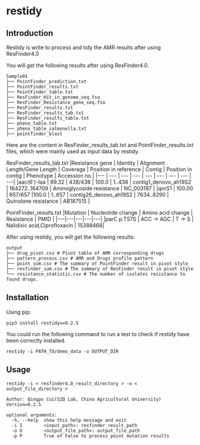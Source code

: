 restidy
===

## Introduction

Restidy is write to process and tidy the AMR results after using ResFinder4.0

You will get the following results after using ResFinder4.0.
```
Sample01
├── PointFinder_prediction.txt
├── PointFinder_results.txt
├── PointFinder_table.txt
├── ResFinder_Hit_in_genome_seq.fsa
├── ResFinder_Resistance_gene_seq.fsa
├── ResFinder_results.txt
├── ResFinder_results_tab.txt
├── ResFinder_results_table.txt
├── pheno_table.txt
├── pheno_table_salmonella.txt
├── pointfinder_blast
```

Here are the content in ResFinder_results_tab.txt and PointFinder_results.txt files, which were mainly used as input data by restidy.

ResFinder_results_tab.txt
|Resistance gene | Identity | Alignment Length/Gene Length | Coverage | Position in reference | Contig | Position in contig | Phenotype | Accession no.|
|--- | --- | --- | --- | --- | --- | --- | --- | ---|
|aac(6')-Iaa  |   99.32  | 438/438 | 100.0 | 1..438 | contig1_denovo_ah19S2 | 164272..164709 | Aminoglycoside resistance | NC_003197 |
|qnrS1   | 100.00  | 657/657 |100.0 |  1..657 | contig26_denovo_ah19S2 | 7634..8290 | Quinolone resistance | AB187515 |


PointFinder_results.txt
|Mutation | Nucleotide change | Amino acid change | Resistance | PMID |
|---|---|---|---|---|
|parC p.T57S | ACC -> AGC | T -> S | Nalidixic acid,Ciprofloxacin | 15388468|


After using restidy, you will get the following results:
```
output
├── drug_pivot.csv # Pivot table of AMR corresponding drugs
├── pattern_process.csv # AMR and Drugs profile pattern
├── point_sum.csv # The summary of PointFinder result in pivot style
├── resfinder_sum.csv # The summary of ResFinder result in pivot style
└── resistance_statistic.csv # The number of isolates resistance to found drugs.
```

## Installation
Using pip:
```
pip3 install restidy==0.2.5
```

You could run the following command to run a test to check if restidy have been correctly installed.
```
restidy -i PATH_TO/demo_data -o OUTPUT_DIR
```


## Usage
```
restidy -i < resfinder4.0_result_directory > -o < output_file_directory >

Author: Qingpo Cui(SZQ Lab, China Agricultural University)
Version=0.2.5

optional arguments:
  -h, --help  show this help message and exit
  -i I        <input_path>: resfinder_result_path
  -o O        <output_file_path>: output_file_path
  -p P        True of False to process point mutation results
```
